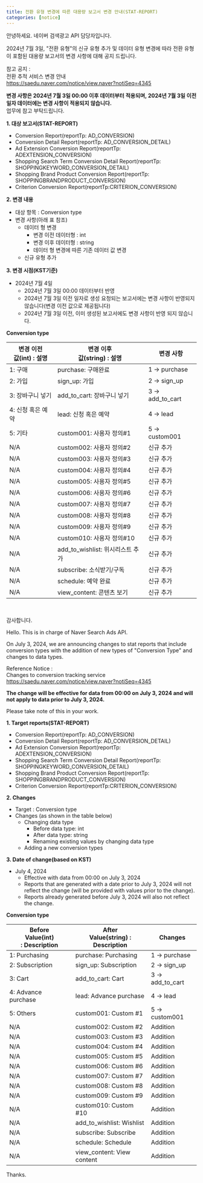 ```yaml
---
title: 전환 유형 변경에 따른 대용량 보고서 변경 안내(STAT-REPORT)
categories: [notice]
---
```

안녕하세요. 네이버 검색광고 API 담당자입니다.

2024년 7월 3일, "전환 유형"의 신규 유형 추가 및 데이터 유형 변경에 따라 전환 유형이 포함된 대용량 보고서의 변경 사항에 대해 공지 드립니다. <br>

참고 공지 : <br>
전환 추적 서비스 변경 안내 <br>
https://saedu.naver.com/notice/view.naver?notiSeq=4345 <br>

**변경 사항은 2024년 7월 3일 00:00 이후 데이터부터 적용되며, 2024년 7월 3일 이전 일자 데이터에는 변경 사항이 적용되지 않습니다.** <br>
업무에 참고 부탁드립니다. <br>

**1. 대상 보고서(STAT-REPORT)** <br>
- Conversion Report(reportTp: AD_CONVERSION)
- Conversion Detail Report(reportTp: AD_CONVERSION_DETAIL)
- Ad Extension Conversion Report(reportTp: ADEXTENSION_CONVERSION)
- Shopping Search Term Conversion Detail Report(reportTp: SHOPPINGKEYWORD_CONVERSION_DETAIL)
- Shopping Brand Product Conversion Report(reportTp: SHOPPINGBRANDPRODUCT_CONVERSION)
- Criterion Conversion Report(reportTp:CRITERION_CONVERSION)

**2. 변경 내용** <br>
- 대상 항목 : Conversion type
- 변경 사항(아래 표 참조)
  - 데이터 형 변경
    - 변경 이전 데이터형 : int
    - 변경 이후 데이터형 : string
    - 데이터 형 변경에 따른 기존 데이터 값 변경
  - 신규 유형 추가

**3. 변경 시점(KST기준)** <br>
- 2024년 7월 4일
  - 2024년 7월 3일 00:00 데이터부터 반영
  - 2024년 7월 3일 이전 일자로 생성 요청되는 보고서에는 변경 사항이 반영되지 않습니다(변경 이전 값으로 제공됩니다)
  - 2024년 7월 3일 이전, 이미 생성된 보고서에도 변경 사항이 반영 되지 않습니다.

**Conversion type**

변경 이전 <br> 값(int) : 설명 | 변경 이후 <br> 값(string) : 설명 | 변경 사항
-- | -- | --
1: 구매	| purchase: 구매완료 | 1 → purchase
2: 가입 | sign_up: 가입	| 2 → sign_up
3: 장바구니 넣기 | add_to_cart: 장바구니 넣기 | 3 → add_to_cart
4: 신청 혹은 예약 | lead: 신청 혹은 예약 | 4 → lead
5: 기타 | custom001: 사용자 정의#1 | 5 → custom001
N/A | custom002: 사용자 정의#2 | 신규 추가
N/A | custom003: 사용자 정의#3 | 신규 추가
N/A | custom004: 사용자 정의#4 | 신규 추가
N/A | custom005: 사용자 정의#5 | 신규 추가
N/A | custom006: 사용자 정의#6 | 신규 추가
N/A | custom007: 사용자 정의#7 | 신규 추가
N/A | custom008: 사용자 정의#8 | 신규 추가
N/A | custom009: 사용자 정의#9 | 신규 추가
N/A | custom010: 사용자 정의#10 | 신규 추가
N/A | add_to_wishlist: 위시리스트 추가 | 신규 추가
N/A | subscribe: 소식받기/구독 | 신규 추가
N/A | schedule: 예약 완료 | 신규 추가
N/A | view_content: 콘텐츠 보기 | 신규 추가

<br>

감사합니다. <br>

Hello. This is in charge of Naver Search Ads API. <br>

On July 3, 2024, we are announcing changes to stat reports that include conversion types with the addition of new types of "Conversion Type" and changes to data types. <br>

Reference Notice : <br>
Changes to conversion tracking service <br>
https://saedu.naver.com/notice/view.naver?notiSeq=4345 <br>

**The change will be effective for data from 00:00 on July 3, 2024 and will not apply to data prior to July 3, 2024.** <br>

Please take note of this in your work. <br>

**1. Target reports(STAT-REPORT)** <br>
- Conversion Report(reportTp: AD_CONVERSION)
- Conversion Detail Report(reportTp: AD_CONVERSION_DETAIL)
- Ad Extension Conversion Report(reportTp: ADEXTENSION_CONVERSION)
- Shopping Search Term Conversion Detail Report(reportTp: SHOPPINGKEYWORD_CONVERSION_DETAIL)
- Shopping Brand Product Conversion Report(reportTp: SHOPPINGBRANDPRODUCT_CONVERSION)
- Criterion Conversion Report(reportTp:CRITERION_CONVERSION)

**2. Changes** <br>
- Target : Conversion type
- Changes (as shown in the table below)
  - Changing data type
    - Before data type: int
    - After data type: string
    - Renaming existing values by changing data type
  - Adding a new conversion types

**3. Date of change(based on KST)** <br>
- July 4, 2024
  - Effective with data from 00:00 on July 3, 2024
  - Reports that are generated with a date prior to July 3, 2024 will not reflect the change (will be provided with values prior to the change).
  - Reports already generated before July 3, 2024 will also not reflect the change. <br>

**Conversion type**

Before <br> Value(int) : Description | After <br> Value(string) : Description | Changes
-- | -- | --
1: Purchasing | purchase: Purchasing | 1 → purchase
2: Subscription | sign_up: Subscription | 2 → sign_up
3: Cart | add_to_cart: Cart | 3 → add_to_cart
4: Advance purchase | lead: Advance purchase | 4 → lead
5: Others | custom001: Custom #1 | 5 → custom001
N/A | custom002: Custom #2 | Addition
N/A | custom003: Custom #3 | Addition
N/A | custom004: Custom #4 | Addition
N/A | custom005: Custom #5 | Addition
N/A | custom006: Custom #6 | Addition
N/A | custom007: Custom #7 | Addition
N/A | custom008: Custom #8 | Addition
N/A | custom009: Custom #9 | Addition
N/A | custom010: Custom #10 | Addition
N/A | add_to_wishlist: Wishlist | Addition
N/A | subscribe: Subscribe | Addition
N/A | schedule: Schedule | Addition
N/A | view_content: View content | Addition

Thanks.
